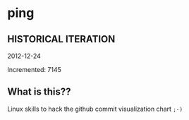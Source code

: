 # ping

## HISTORICAL ITERATION
2012-12-24

Incremented: 7145

## What is this?? 
Linux skills to hack the github commit visualization chart `;-)`
